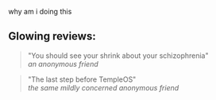 why am i doing this

## Glowing reviews:
> "You should see your shrink about your schizophrenia"  
*an anonymous friend*

> "The last step before TempleOS"  
*the same mildly concerned anonymous friend*


